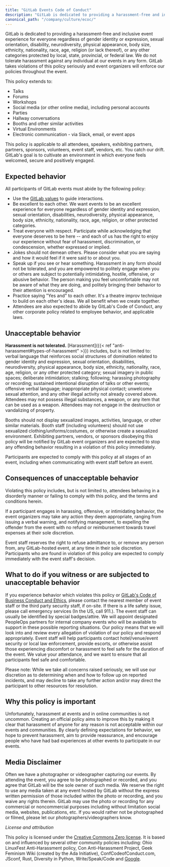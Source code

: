 ```yaml
---
title: "GitLab Events Code of Conduct"
description: "GitLab is dedicated to providing a harassment-free and inclusive event experience for everyone!"
canonical_path: "/company/culture/ecoc/"
---
```


GitLab is dedicated to providing a harassment-free and inclusive event experience for everyone regardless of gender identity or expression, sexual orientation, disability, neurodiversity, physical appearance, body size, ethnicity, nationality, race, age, religion (or lack thereof), or any other categories protected by local, state, provincial, or federal law. We do not tolerate harassment against any individual at our events in any form. GitLab takes violations of this policy seriously and event organizers will enforce our policies throughout the event.

This policy extends to:

- Talks
- Forums
- Workshops
- Social media (or other online media), including personal accounts
- Parties
- Hallway conversations
- Booths and other similar activities
- Virtual Environments
- Electronic communication - via Slack, email, or event apps

This policy is applicable to all attendees, speakers, exhibiting partners, partners, sponsors, volunteers, event staff, vendors, etc. You catch our drift. GitLab's goal is to cultivate an environment in which everyone feels welcomed, secure and positively engaged.

## Expected behavior

All participants of GitLab events must abide by the following policy:

- Use the [GitLab values](/handbook/values/#credit) to guide interactions.
- Be excellent to each other. We want events to be an excellent experience for everyone regardless of gender identity and expression, sexual orientation, disabilities, neurodiversity, physical appearance, body size, ethnicity, nationality, race, age, religion, or other protected categories.
- Treat everyone with respect. Participate while acknowledging that everyone deserves to be here -- and each of us has the right to enjoy our experience without fear of harassment, discrimination, or condescension, whether expressed or implied.
- Jokes should not demean others. Please consider what you are saying and how it would feel if it were said to or about you.
- Speak up if you see or hear something. Harassment in any form should not be tolerated, and you are empowered to politely engage when you or others are subject to potentially intimidating, hostile, offensive, or abusive behavior. The person making you feel uncomfortable may not be aware of what they are doing, and politely bringing their behavior to their attention is encouraged.
- Practice saying "Yes and" to each other. It's a theatre improv technique to build on each other's ideas. We all benefit when we create together.
- Attendees are also expected to abide by GitLab's Code of Conduct, any other corporate policy related to employee behavior, and applicable laws.

## Unacceptable behavior

**Harassment is not tolerated.** [Harassment]({{< ref "anti-harassment#types-of-harassment" >}}) includes, but is not limited to: verbal language that reinforces social structures of domination related to gender identity and expression, sexual orientation, disabilities, neurodiversity, physical appearance, body size, ethnicity, nationality, race, age, religion, or any other protected category; sexual imagery in public spaces; deliberate intimidation; stalking; following; harassing photography or recording; sustained intentional disruption of talks or other events; offensive verbal language; inappropriate physical contact; unwelcome sexual attention, and any other illegal activity not already covered above.
Attendees may not possess illegal substances, a weapon, or any item that can be used as a weapon. Attendees may not engage in the destruction or vandalizing of property.

Booths should not display sexualized images, activities, language, or other similar materials. Booth staff (including volunteers) should not use sexualized clothing/uniforms/costumes, or otherwise create a sexualized environment. Exhibiting partners, vendors, or sponsors disobeying this policy will be notified by GitLab event organizers and are expected to stop any offending behavior resulting in a violation of this policy immediately.

Participants are expected to comply with this policy at all stages of an event, including when communicating with event staff before an event.

## Consequences of unacceptable behavior

Violating this policy includes, but is not limited to, attendees behaving in a disorderly manner or failing to comply with this policy, and the terms and conditions herein.

If a participant engages in harassing, offensive, or intimidating behavior, the event organizers may take any action they deem appropriate, ranging from issuing a verbal warning, and notifying management, to expelling the offender from the event with no refund or reimbursement towards travel expenses at their sole discretion.

Event staff reserves the right to refuse admittance to, or remove any person from, any GitLab-hosted event, at any time in their sole discretion. Participants who are found in violation of this policy are expected to comply immediately with the event staff's decision.

## What to do if you witness or are subjected to unacceptable behavior

If you experience behavior which violates this policy or [GitLab's Code of Business Conduct and Ethics](https://ir.gitlab.com/static-files/7d8c7eb3-cb17-4d68-a607-1b7a1fa1c95d), please contact the nearest member of event staff or the third party security staff, if on-site. If there is a life safety issue, please call emergency services (In the US, call 911.). The event staff can usually be identified by special badges/attire. We will appoint designated PeopleOps partners for internal company events who will be available to support in these possible reporting situations. Our policy means that we will look into and review every allegation of violation of our policy and respond appropriately. Event staff will help participants contact hotel/venue/event security or local law enforcement, provide escorts, or otherwise assist those experiencing discomfort or harassment to feel safe for the duration of the event. We value your attendance, and we want to ensure that all participants feel safe and comfortable.

Please note: While we take all concerns raised seriously, we will use our discretion as to determining when and how to follow up on reported incidents, and may decline to take any further action and/or may direct the participant to other resources for resolution.

## Why this policy is important

Unfortunately, harassment at events and in online communities is not uncommon. Creating an official policy aims to improve this by making it clear that harassment of anyone for any reason is not acceptable within our events and communities.
By clearly defining expectations for behavior, we hope to prevent harassment, aim to provide reassurance, and encourage people who have had bad experiences at other events to participate in our events.

## Media Disclaimer

Often we have a photographer or videographer capturing our events. By attending the event, you agree to be photographed or recorded, and you agree that GitLab will be the sole owner of such media. We reserve the right to use any media taken at any event hosted by GitLab without the express written permission of those included within the photo or recording, and you waive any rights therein. GitLab may use the photo or recording for any commercial or noncommercial purposes including without limitation social media, websites, publications, etc. If you would rather not be photographed or filmed, please let our photographers/videographers know.

*License and attribution*

This policy is licensed under the [Creative Commons Zero license](https://creativecommons.org/publicdomain/zero/1.0/).
It is based on and influenced by several other community policies including: Ohio LinuxFest Anti-Harassment policy, Con Anti-Harassment Project, Geek Feminism Wiki (created by the Ada Initiative), ConfCodeofConduct.com, JSconf, Rust, Diversity in Python, Write/Speak/Code and [Google](https://www.google.com/events/policy/anti-harassmentpolicy.html).
